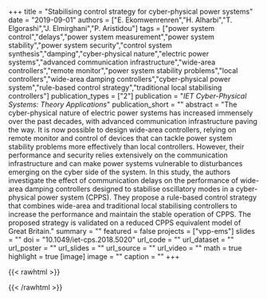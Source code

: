 +++
title = "Stabilising control strategy for cyber-physical power systems"
date = "2019-09-01"
authors = ["E. Ekomwenrenren","H. Alharbi","T. Elgorashi","J. Elmirghani","P. Aristidou"]
tags = ["power system control","delays","power system measurement","power system stability","power system security","control system synthesis","damping","cyber-physical nature","electric power systems","advanced communication infrastructure","wide-area controllers","remote monitor","power system stability problems","local controllers","wide-area damping controllers","cyber-physical power system","rule-based control strategy","traditional local stabilising controllers"]
publication_types = ["2"]
publication = "_IET Cyber-Physical Systems: Theory Applications_"
publication_short = ""
abstract = "The cyber-physical nature of electric power systems has increased immensely over the past decades, with advanced communication infrastructure paving the way. It is now possible to design wide-area controllers, relying on remote monitor and control of devices that can tackle power system stability problems more effectively than local controllers. However, their performance and security relies extensively on the communication infrastructure and can make power systems vulnerable to disturbances emerging on the cyber side of the system. In this study, the authors investigate the effect of communication delays on the performance of wide-area damping controllers designed to stabilise oscillatory modes in a cyber-physical power system (CPPS). They propose a rule-based control strategy that combines wide-area and traditional local stabilising controllers to increase the performance and maintain the stable operation of CPPS. The proposed strategy is validated on a reduced CPPS equivalent model of Great Britain."
summary = ""
featured = false
projects = ["vpp-ems"]
slides = ""
doi = "10.1049/iet-cps.2018.5020"
url_code = ""
url_dataset = ""
url_poster = ""
url_slides = ""
url_source = ""
url_video = ""
math = true
highlight = true
[image]
image = ""
caption = ""
+++

{{< rawhtml >}}
<div data-badge-details="right" data-badge-type="medium-donut" data-doi="10.1049/iet-cps.2018.5020" data-hide-no-mentions="true" class="altmetric-embed"></div>
{{< /rawhtml >}}

